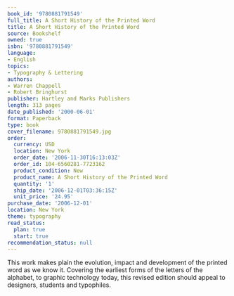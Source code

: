 ```yaml
---
book_id: '9780881791549'
full_title: A Short History of the Printed Word
title: A Short History of the Printed Word
source: Bookshelf
owned: true
isbn: '9780881791549'
language:
- English
topics:
- Typography & Lettering
authors:
- Warren Chappell
- Robert Bringhurst
publisher: Hartley and Marks Publishers
length: 313 pages
date_published: '2000-06-01'
format: Paperback
type: book
cover_filename: 9780881791549.jpg
order:
  currency: USD
  location: New York
  order_date: '2006-11-30T16:13:03Z'
  order_id: 104-6560281-7723162
  product_condition: New
  product_name: A Short History of the Printed Word
  quantity: '1'
  ship_date: '2006-12-01T03:36:15Z'
  unit_price: '24.95'
purchase_date: '2006-12-01'
location: New York
theme: typography
read_status:
  plan: true
  start: true
recommendation_status: null
---
```

This work makes plain the evolution, impact and development of the printed word as we know it. Covering the earliest forms of the letters of the alphabet, to graphic technology today, this revised edition should appeal to designers, students and typophiles.
